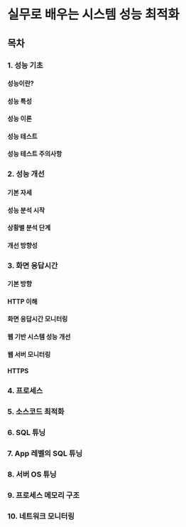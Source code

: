 # 실무로 배우는 시스템 성능 최적화

## 목차

### 1. 성능 기초

#### 성능이란?

#### 성능 특성

#### 성능 이론

#### 성능 테스트

#### 성능 테스트 주의사항

### 2. 성능 개선

#### 기본 자세

#### 성능 분석 시작

#### 상황별 분석 단계

#### 개선 방향성

### 3. 화면 응답시간

#### 기본 방향

#### HTTP 이해

#### 화면 응답시간 모니터링

#### 웹 기반 시스템 성능 개선

#### 웹 서버 모니터링

#### HTTPS

### 4. 프로세스

### 5. 소스코드 최적화

### 6. SQL 튜닝

### 7. App 레벨의 SQL 튜닝

### 8. 서버 OS 튜닝

### 9. 프로세스 메모리 구조

### 10. 네트워크 모니터링